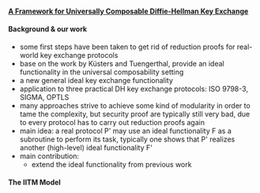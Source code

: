 #### [A Framework for Universally Composable Diffie-Hellman Key Exchange](https://www.ieee-security.org/TC/SP2017/papers/324.pdf)

#### Background & our work

- some first steps have been taken to get rid of reduction proofs for real-world key exchange protocols
- base on the work by Küsters and Tuengerthal, provide an ideal functionality in the universal composability setting
- a new general ideal key exchange functionality
- application to three practical DH key exchange protocols: ISO 9798-3, SIGMA, OPTLS
- many approaches strive to achieve some kind of modularity in order to tame the complexity, but security proof are typically still very bad, due to every protocol has to carry out reduction proofs again
- main idea: a real protocol P' may use an ideal functionality F as a subroutine to perform its task, typically one shows that P' realizes another (high-level) ideal functionality F'
- main contribution: 
  - extend the ideal functionality from previous work

#### The IITM Model

